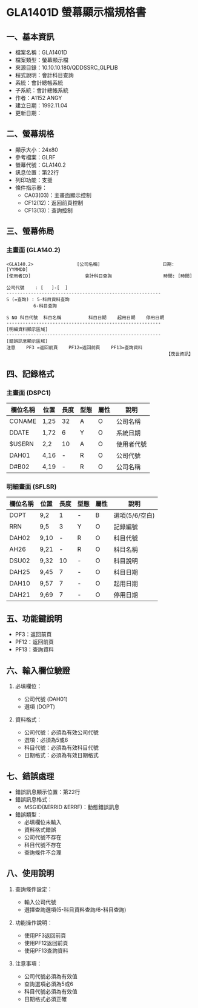 # GLA1401D 螢幕顯示檔規格書

## 一、基本資訊
- 檔案名稱：GLA1401D
- 檔案類型：螢幕顯示檔
- 來源目錄：10.10.10.180/QDDSSRC_GLPLIB
- 程式說明：會計科目查詢
- 系統：會計總帳系統
- 子系統：會計總帳系統
- 作者：A1152 ANGY
- 建立日期：1992.11.04
- 更新日期：

## 二、螢幕規格
- 顯示大小：24x80
- 參考檔案：GLRF
- 螢幕代號：GLA140.2
- 訊息位置：第22行
- 列印功能：支援
- 條件指示器：
  - CA03(03)：主畫面顯示控制
  - CF12(12)：返回前頁控制
  - CF13(13)：查詢控制

## 三、螢幕佈局

### 主畫面 (GLA140.2)
```
<GLA140.2>                [公司名稱]                       日期: [YYMMDD]
[使用者ID]                    會計科目查詢                   時間: [時間]

公司代號    : [   ]-[  ]
---------------------------------------------------------
S (=查詢) : 5-科目資料查詢
          6-科目查詢

S NO 科目代號  科目名稱          科目日期    起用日期    停用日期
---------------------------------------------------------
[明細資料顯示區域]
---------------------------------------------------------
[錯誤訊息顯示區域]
注意    PF3 =返回前頁    PF12=返回前頁    PF13=查詢資料
                                                           【茂世資訊】
```

## 四、記錄格式

### 主畫面 (DSPC1)
| 欄位名稱 | 位置 | 長度 | 型態 | 屬性 | 說明 |
|---------|------|------|------|------|------|
| CONAME | 1,25 | 32 | A | O | 公司名稱 |
| DDATE | 1,72 | 6 | Y | O | 系統日期 |
| $USERN | 2,2 | 10 | A | O | 使用者代號 |
| DAH01 | 4,16 | - | R | O | 公司代號 |
| D#B02 | 4,19 | - | R | O | 公司名稱 |

### 明細畫面 (SFLSR)
| 欄位名稱 | 位置 | 長度 | 型態 | 屬性 | 說明 |
|---------|------|------|------|------|------|
| DOPT | 9,2 | 1 | - | B | 選項(5/6/空白) |
| RRN | 9,5 | 3 | Y | O | 記錄編號 |
| DAH02 | 9,10 | - | R | O | 科目代號 |
| AH26 | 9,21 | - | R | O | 科目名稱 |
| DSU02 | 9,32 | 10 | - | O | 科目說明 |
| DAH25 | 9,45 | 7 | - | O | 科目日期 |
| DAH10 | 9,57 | 7 | - | O | 起用日期 |
| DAH21 | 9,69 | 7 | - | O | 停用日期 |

## 五、功能鍵說明
- PF3：返回前頁
- PF12：返回前頁
- PF13：查詢資料

## 六、輸入欄位驗證
1. 必填欄位：
   - 公司代號 (DAH01)
   - 選項 (DOPT)

2. 資料格式：
   - 公司代號：必須為有效公司代號
   - 選項：必須為5或6
   - 科目代號：必須為有效科目代號
   - 日期格式：必須為有效日期格式

## 七、錯誤處理
- 錯誤訊息顯示位置：第22行
- 錯誤訊息格式：
  - MSGID(&ERRID &ERRF)：動態錯誤訊息
- 錯誤類型：
  - 必填欄位未輸入
  - 資料格式錯誤
  - 公司代號不存在
  - 科目代號不存在
  - 查詢條件不合理

## 八、使用說明
1. 查詢條件設定：
   - 輸入公司代號
   - 選擇查詢選項(5-科目資料查詢/6-科目查詢)

2. 功能操作說明：
   - 使用PF3返回前頁
   - 使用PF12返回前頁
   - 使用PF13查詢資料

3. 注意事項：
   - 公司代號必須為有效值
   - 查詢選項必須為5或6
   - 科目代號必須為有效值
   - 日期格式必須正確 